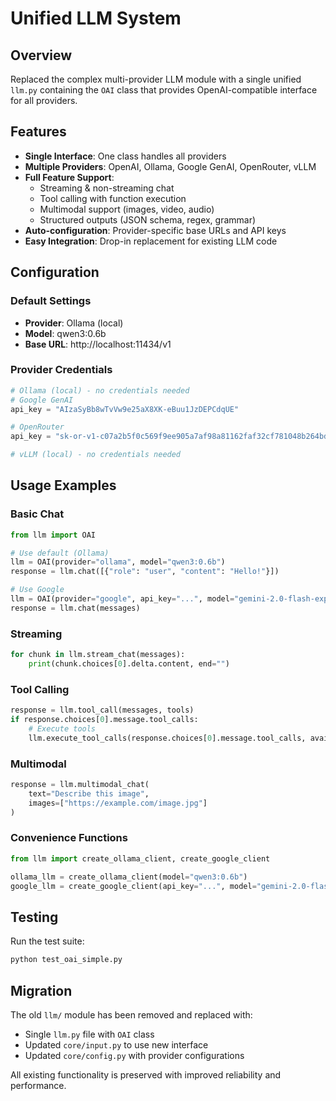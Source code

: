 # Unified LLM System

## Overview
Replaced the complex multi-provider LLM module with a single unified `llm.py` containing the `OAI` class that provides OpenAI-compatible interface for all providers.

## Features
- **Single Interface**: One class handles all providers
- **Multiple Providers**: OpenAI, Ollama, Google GenAI, OpenRouter, vLLM
- **Full Feature Support**: 
  - Streaming & non-streaming chat
  - Tool calling with function execution
  - Multimodal support (images, video, audio)
  - Structured outputs (JSON schema, regex, grammar)
- **Auto-configuration**: Provider-specific base URLs and API keys
- **Easy Integration**: Drop-in replacement for existing LLM code

## Configuration

### Default Settings
- **Provider**: Ollama (local)
- **Model**: qwen3:0.6b
- **Base URL**: http://localhost:11434/v1

### Provider Credentials
```python
# Ollama (local) - no credentials needed
# Google GenAI
api_key = "AIzaSyBb8wTvVw9e25aX8XK-eBuu1JzDEPCdqUE"

# OpenRouter  
api_key = "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"

# vLLM (local) - no credentials needed
```

## Usage Examples

### Basic Chat
```python
from llm import OAI

# Use default (Ollama)
llm = OAI(provider="ollama", model="qwen3:0.6b")
response = llm.chat([{"role": "user", "content": "Hello!"}])

# Use Google
llm = OAI(provider="google", api_key="...", model="gemini-2.0-flash-exp")
response = llm.chat(messages)
```

### Streaming
```python
for chunk in llm.stream_chat(messages):
    print(chunk.choices[0].delta.content, end="")
```

### Tool Calling
```python
response = llm.tool_call(messages, tools)
if response.choices[0].message.tool_calls:
    # Execute tools
    llm.execute_tool_calls(response.choices[0].message.tool_calls, available_tools, messages)
```

### Multimodal
```python
response = llm.multimodal_chat(
    text="Describe this image",
    images=["https://example.com/image.jpg"]
)
```

### Convenience Functions
```python
from llm import create_ollama_client, create_google_client

ollama_llm = create_ollama_client(model="qwen3:0.6b")
google_llm = create_google_client(api_key="...", model="gemini-2.0-flash-exp")
```

## Testing
Run the test suite:
```bash
python test_oai_simple.py
```

## Migration
The old `llm/` module has been removed and replaced with:
- Single `llm.py` file with `OAI` class
- Updated `core/input.py` to use new interface
- Updated `core/config.py` with provider configurations

All existing functionality is preserved with improved reliability and performance.